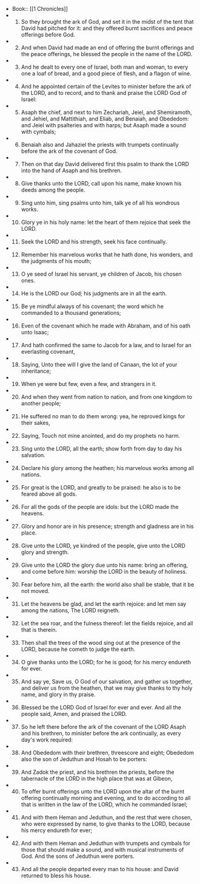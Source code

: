 - Book:: [[1 Chronicles]]
- 1. So they brought the ark of God, and set it in the midst of the tent that David had pitched for it: and they offered burnt sacrifices and peace offerings before God.
- 2. And when David had made an end of offering the burnt offerings and the peace offerings, he blessed the people in the name of the LORD.
- 3. And he dealt to every one of Israel, both man and woman, to every one a loaf of bread, and a good piece of flesh, and a flagon of wine.
- 4. And he appointed certain of the Levites to minister before the ark of the LORD, and to record, and to thank and praise the LORD God of Israel:
- 5. Asaph the chief, and next to him Zechariah, Jeiel, and Shemiramoth, and Jehiel, and Mattithiah, and Eliab, and Benaiah, and Obededom: and Jeiel with psalteries and with harps; but Asaph made a sound with cymbals;
- 6. Benaiah also and Jahaziel the priests with trumpets continually before the ark of the covenant of God.
- 7. Then on that day David delivered first this psalm to thank the LORD into the hand of Asaph and his brethren.
- 8. Give thanks unto the LORD, call upon his name, make known his deeds among the people.
- 9. Sing unto him, sing psalms unto him, talk ye of all his wondrous works.
- 10. Glory ye in his holy name: let the heart of them rejoice that seek the LORD.
- 11. Seek the LORD and his strength, seek his face continually.
- 12. Remember his marvelous works that he hath done, his wonders, and the judgments of his mouth;
- 13. O ye seed of Israel his servant, ye children of Jacob, his chosen ones.
- 14. He is the LORD our God; his judgments are in all the earth.
- 15. Be ye mindful always of his covenant; the word which he commanded to a thousand generations;
- 16. Even of the covenant which he made with Abraham, and of his oath unto Isaac;
- 17. And hath confirmed the same to Jacob for a law, and to Israel for an everlasting covenant,
- 18. Saying, Unto thee will I give the land of Canaan, the lot of your inheritance;
- 19. When ye were but few, even a few, and strangers in it.
- 20. And when they went from nation to nation, and from one kingdom to another people;
- 21. He suffered no man to do them wrong: yea, he reproved kings for their sakes,
- 22. Saying, Touch not mine anointed, and do my prophets no harm.
- 23. Sing unto the LORD, all the earth; show forth from day to day his salvation.
- 24. Declare his glory among the heathen; his marvelous works among all nations.
- 25. For great is the LORD, and greatly to be praised: he also is to be feared above all gods.
- 26. For all the gods of the people are idols: but the LORD made the heavens.
- 27. Glory and honor are in his presence; strength and gladness are in his place.
- 28. Give unto the LORD, ye kindred of the people, give unto the LORD glory and strength.
- 29. Give unto the LORD the glory due unto his name: bring an offering, and come before him: worship the LORD in the beauty of holiness.
- 30. Fear before him, all the earth: the world also shall be stable, that it be not moved.
- 31. Let the heavens be glad, and let the earth rejoice: and let men say among the nations, The LORD reigneth.
- 32. Let the sea roar, and the fulness thereof: let the fields rejoice, and all that is therein.
- 33. Then shall the trees of the wood sing out at the presence of the LORD, because he cometh to judge the earth.
- 34. O give thanks unto the LORD; for he is good; for his mercy endureth for ever.
- 35. And say ye, Save us, O God of our salvation, and gather us together, and deliver us from the heathen, that we may give thanks to thy holy name, and glory in thy praise.
- 36. Blessed be the LORD God of Israel for ever and ever. And all the people said, Amen, and praised the LORD.
- 37. So he left there before the ark of the covenant of the LORD Asaph and his brethren, to minister before the ark continually, as every day's work required:
- 38. And Obededom with their brethren, threescore and eight; Obededom also the son of Jeduthun and Hosah to be porters:
- 39. And Zadok the priest, and his brethren the priests, before the tabernacle of the LORD in the high place that was at Gibeon,
- 40. To offer burnt offerings unto the LORD upon the altar of the burnt offering continually morning and evening, and to do according to all that is written in the law of the LORD, which he commanded Israel;
- 41. And with them Heman and Jeduthun, and the rest that were chosen, who were expressed by name, to give thanks to the LORD, because his mercy endureth for ever;
- 42. And with them Heman and Jeduthun with trumpets and cymbals for those that should make a sound, and with musical instruments of God. And the sons of Jeduthun were porters.
- 43. And all the people departed every man to his house: and David returned to bless his house.
